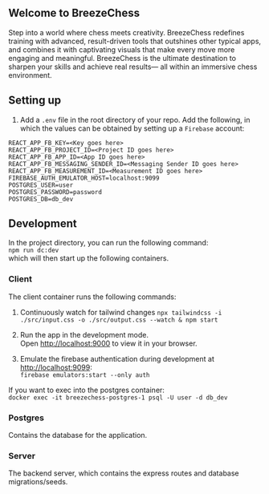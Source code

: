 ## Welcome to BreezeChess

Step into a world where chess meets creativity. BreezeChess redefines training with advanced, result-driven tools that outshines other typical apps, and combines it with captivating visuals that make every move more engaging and meaningful. BreezeChess is the ultimate destination to sharpen your skills and achieve real results— all within an immersive chess environment.

## Setting up
1. Add a `.env` file in the root directory of your repo. Add the following, in which the values can be obtained by setting up a `Firebase` account:
```
REACT_APP_FB_KEY=<Key goes here>
REACT_APP_FB_PROJECT_ID=<Project ID goes here>
REACT_APP_FB_APP_ID=<App ID goes here>
REACT_APP_FB_MESSAGING_SENDER_ID=<Messaging Sender ID goes here>
REACT_APP_FB_MEASUREMENT_ID=<Measurement ID goes here>
FIREBASE_AUTH_EMULATOR_HOST=localhost:9099
POSTGRES_USER=user
POSTGRES_PASSWORD=password
POSTGRES_DB=db_dev
```

## Development

In the project directory, you can run the following command:\
`npm run dc:dev`\
which will then start up the following containers.

### Client

The client container runs the following commands:

1. Continuously watch for tailwind changes
`npx tailwindcss -i ./src/input.css -o ./src/output.css --watch & npm start`

2. Run the app in the development mode.\
Open [http://localhost:9000](http://localhost:9000) to view it in your browser.

3. Emulate the firebase authentication during development at [http://localhost:9099](http://localhost:9099):\
`firebase emulators:start --only auth`

If you want to exec into the postgres container:\
`docker exec -it breezechess-postgres-1 psql -U user -d db_dev`

### Postgres

Contains the database for the application.


### Server

The backend server, which contains the express routes and database migrations/seeds.